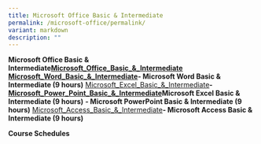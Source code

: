 ```yaml
---
title: Microsoft Office Basic & Intermediate
permalink: /microsoft-office/permalink/
variant: markdown
description: ""
---
```

**Microsoft Office Basic & Intermediate[Microsoft_Office_Basic_&_Intermediate](/files/Microsoft%20Office/Microsoft_Office_Basic_and_Intermediate_Course_Outline.pdf)**
**[Microsoft_Word_Basic_&_Intermediate](/files/Microsoft%20Office/Microsoft_Word_Basic_Course_Outline.pdf)- Microsoft Word Basic & Intermediate (9 hours)**
[Microsoft_Excel_Basic_&_Intermediate](/files/Microsoft%20Office/Microsoft_Excel_Basic_Course_Outline.pdf)**- [Microsoft_Power_Point_Basic_&_Intermediate](/files/Microsoft%20Office/Microsoft_PowerPoint_Basic_and_Intermediate_Course_Outline.pdf)Microsoft Excel Basic & Intermediate (9 hours)**
**- Microsoft PowerPoint Basic & Intermediate (9 hours)**
[Microsoft_Access_Basic_&_Intermediate](/files/Microsoft%20Office/Microsoft_Access_Basic_and_Intermediate_Course_Outline.pdf)**- Microsoft Access Basic & Intermediate (9 hours)**

**Course Schedules**